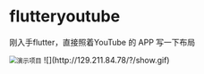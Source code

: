 # flutteryoutube

刚入手flutter，直接照着YouTube 的 APP 写一下布局

<img src="http://129.211.84.78/?/show.gif" alt="演示项目" style="zoom:80%;" />
![](http://129.211.84.78/?/show.gif)
